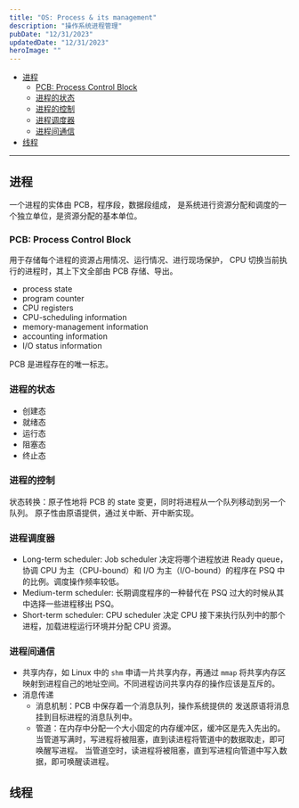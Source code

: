 ```yaml
---
title: "OS: Process & its management"
description: "操作系统进程管理"
pubDate: "12/31/2023"
updatedDate: "12/31/2023"
heroImage: ""
---
```


<!--toc:start-->
- [进程](#进程)
  - [PCB: Process Control Block](#pcb-process-control-block)
  - [进程的状态](#进程的状态)
  - [进程的控制](#进程的控制)
  - [进程调度器](#进程调度器)
  - [进程间通信](#进程间通信)
- [线程](#线程)
<!--toc:end-->

---

## 进程
一个进程的实体由 PCB，程序段，数据段组成，
是系统进行资源分配和调度的一个独立单位，是资源分配的基本单位。

### PCB: Process Control Block
用于存储每个进程的资源占用情况、运行情况、进行现场保护，
CPU 切换当前执行的进程时，其上下文全部由 PCB 存储、导出。
- process state
- program counter
- CPU registers
- CPU-scheduling information
- memory-management information
- accounting information
- I/O status information

PCB 是进程存在的唯一标志。

### 进程的状态
- 创建态
- 就绪态
- 运行态
- 阻塞态
- 终止态

### 进程的控制
状态转换：原子性地将 PCB 的 state 变更，同时将进程从一个队列移动到另一个队列。
原子性由原语提供，通过关中断、开中断实现。

### 进程调度器

- Long-term scheduler: Job scheduler
决定将哪个进程放进 Ready queue，协调 CPU 为主（CPU-bound）和 I/O 为主（I/O-bound）的程序在 PSQ 中的比例。调度操作频率较低。
- Medium-term scheduler:
长期调度程序的一种替代在 PSQ 过大的时候从其中选择一些进程移出 PSQ。
- Short-term scheduler: CPU scheduler
决定 CPU 接下来执行队列中的那个进程，加载进程运行环境并分配 CPU 资源。

### 进程间通信

- 共享内存，如 Linux 中的 `shm` 申请一片共享内存，再通过 `mmap` 将共享内存区
映射到进程自己的地址空间。不同进程访问共享内存的操作应该是互斥的。
- 消息传递
    - 消息机制：PCB 中保存着一个消息队列，操作系统提供的
    发送原语将消息挂到目标进程的消息队列中。
    - 管道：在内存中分配一个大小固定的内存缓冲区，缓冲区是先入先出的。
    当管道写满时，写进程将被阻塞，直到读进程将管道中的数据取走，即可唤醒写进程。
    当管道空时，读进程将被阻塞，直到写进程向管道中写入数据，即可唤醒读进程。

## 线程

